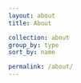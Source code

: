 ```yaml
---
layout: about
title: About

collection: about
group_by: type
sort_by: name

permalink: /about/
---
```

